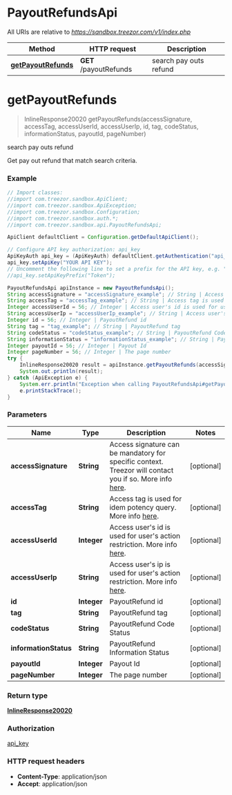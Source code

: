 # PayoutRefundsApi

All URIs are relative to *https://sandbox.treezor.com/v1/index.php*

Method | HTTP request | Description
------------- | ------------- | -------------
[**getPayoutRefunds**](PayoutRefundsApi.md#getPayoutRefunds) | **GET** /payoutRefunds | search pay outs refund


<a name="getPayoutRefunds"></a>
# **getPayoutRefunds**
> InlineResponse20020 getPayoutRefunds(accessSignature, accessTag, accessUserId, accessUserIp, id, tag, codeStatus, informationStatus, payoutId, pageNumber)

search pay outs refund

Get pay out refund that match search criteria.

### Example
```java
// Import classes:
//import com.treezor.sandbox.ApiClient;
//import com.treezor.sandbox.ApiException;
//import com.treezor.sandbox.Configuration;
//import com.treezor.sandbox.auth.*;
//import com.treezor.sandbox.api.PayoutRefundsApi;

ApiClient defaultClient = Configuration.getDefaultApiClient();

// Configure API key authorization: api_key
ApiKeyAuth api_key = (ApiKeyAuth) defaultClient.getAuthentication("api_key");
api_key.setApiKey("YOUR API KEY");
// Uncomment the following line to set a prefix for the API key, e.g. "Token" (defaults to null)
//api_key.setApiKeyPrefix("Token");

PayoutRefundsApi apiInstance = new PayoutRefundsApi();
String accessSignature = "accessSignature_example"; // String | Access signature can be mandatory for specific context. Treezor will contact you if so. More info [here](https://agent.treezor.com/security-authentication).
String accessTag = "accessTag_example"; // String | Access tag is used for idem potency query. More info [here](https://agent.treezor.com/basics).
Integer accessUserId = 56; // Integer | Access user's id is used for user's action restriction. More info [here](https://agent.treezor.com/basics).
String accessUserIp = "accessUserIp_example"; // String | Access user's ip is used for user's action restriction. More info [here](https://agent.treezor.com/basics).
Integer id = 56; // Integer | PayoutRefund id
String tag = "tag_example"; // String | PayoutRefund tag
String codeStatus = "codeStatus_example"; // String | PayoutRefund Code Status
String informationStatus = "informationStatus_example"; // String | PayoutRefund Information Status
Integer payoutId = 56; // Integer | Payout Id
Integer pageNumber = 56; // Integer | The page number
try {
    InlineResponse20020 result = apiInstance.getPayoutRefunds(accessSignature, accessTag, accessUserId, accessUserIp, id, tag, codeStatus, informationStatus, payoutId, pageNumber);
    System.out.println(result);
} catch (ApiException e) {
    System.err.println("Exception when calling PayoutRefundsApi#getPayoutRefunds");
    e.printStackTrace();
}
```

### Parameters

Name | Type | Description  | Notes
------------- | ------------- | ------------- | -------------
 **accessSignature** | **String**| Access signature can be mandatory for specific context. Treezor will contact you if so. More info [here](https://agent.treezor.com/security-authentication). | [optional]
 **accessTag** | **String**| Access tag is used for idem potency query. More info [here](https://agent.treezor.com/basics). | [optional]
 **accessUserId** | **Integer**| Access user&#39;s id is used for user&#39;s action restriction. More info [here](https://agent.treezor.com/basics). | [optional]
 **accessUserIp** | **String**| Access user&#39;s ip is used for user&#39;s action restriction. More info [here](https://agent.treezor.com/basics). | [optional]
 **id** | **Integer**| PayoutRefund id | [optional]
 **tag** | **String**| PayoutRefund tag | [optional]
 **codeStatus** | **String**| PayoutRefund Code Status | [optional]
 **informationStatus** | **String**| PayoutRefund Information Status | [optional]
 **payoutId** | **Integer**| Payout Id | [optional]
 **pageNumber** | **Integer**| The page number | [optional]

### Return type

[**InlineResponse20020**](InlineResponse20020.md)

### Authorization

[api_key](../README.md#api_key)

### HTTP request headers

 - **Content-Type**: application/json
 - **Accept**: application/json

